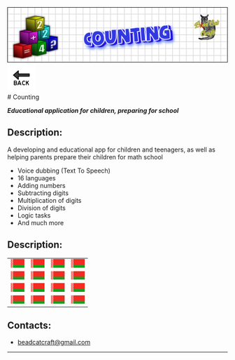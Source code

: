 <img src="images/chytalochka_topper.png">
<a href="https://beadcat.github.io/"><img src="images/btn_back.png" width=64></a>
<br>
# Counting

_**Educational application for children, preparing for school**_
  
## Description:

  A developing and educational app for children and teenagers, as well as helping parents prepare their children for math school
- Voice dubbing (Text To Speech)
- 16 languages
- Adding numbers
- Subtracting digits
- Multiplication of digits
- Division of digits
- Logic tasks
- And much more

## Description:
<table><tr>
  <td> <img src="images/lang/Be.png" alt="Drawing" style="width: 32px;"> </td>
  <td> <img src="images/lang/Be.png" alt="Drawing" style="width: 32px;"> </td>
  <td> <img src="images/lang/Be.png" alt="Drawing" style="width: 32px;"> </td>
  <td> <img src="images/lang/Be.png" alt="Drawing" style="width: 32px;"> </td>
</tr>
<tr>
  <td> <img src="images/lang/Be.png" alt="Drawing" style="width: 32px;"> </td>
  <td> <img src="images/lang/Be.png" alt="Drawing" style="width: 32px;"> </td>
  <td> <img src="images/lang/Be.png" alt="Drawing" style="width: 32px;"> </td>
  <td> <img src="images/lang/Be.png" alt="Drawing" style="width: 32px;"> </td>
</tr>
<tr>
  <td> <img src="images/lang/Be.png" alt="Drawing" style="width: 32px;"> </td>
  <td> <img src="images/lang/Be.png" alt="Drawing" style="width: 32px;"> </td>
  <td> <img src="images/lang/Be.png" alt="Drawing" style="width: 32px;"> </td>
  <td> <img src="images/lang/Be.png" alt="Drawing" style="width: 32px;"> </td>
</tr>
  <tr>
  <td> <img src="images/lang/Be.png" alt="Drawing" style="width: 32px;"> </td>
  <td> <img src="images/lang/Be.png" alt="Drawing" style="width: 32px;"> </td>
  <td> <img src="images/lang/Be.png" alt="Drawing" style="width: 32px;"> </td>
  <td> <img src="images/lang/Be.png" alt="Drawing" style="width: 32px;"> </td>
</tr>
</table>





## Contacts:
- beadcatcraft@gmail.com

----
